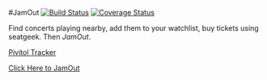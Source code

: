 #JamOut
[![Build Status](https://travis-ci.org/Oneill38/JamOut.svg?branch=master)](https://travis-ci.org/Oneill38/JamOut)
[![Coverage Status](https://coveralls.io/repos/Oneill38/JamOut/badge.png)](https://coveralls.io/r/Oneill38/JamOut)

 Find concerts playing nearby, add them to your watchlist, buy tickets using seatgeek. Then _JamOut_.

 [Pivitol Tracker](https://www.pivotaltracker.com/s/projects/1047994)

 [Click Here to JamOut](http://jamout.herokuapp.com/)





